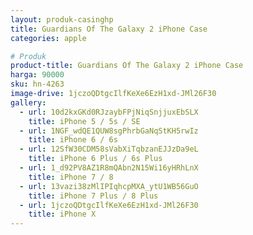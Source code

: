 ```yaml
---
layout: produk-casinghp
title: Guardians Of The Galaxy 2 iPhone Case
categories: apple

# Produk
product-title: Guardians Of The Galaxy 2 iPhone Case
harga: 90000
sku: hn-4263
image-drive: 1jczoQDtgcIlfKeXe6EzH1xd-JMl26F30
gallery:
  - url: 10d2kxGKd0RJzaybFPjNiqSnjjuxEbSLX
    title: iPhone 5 / 5s / SE
  - url: 1NGF_wdQE1QUW8sgPhrbGaNqStKH5rwIz
    title: iPhone 6 / 6s
  - url: 12SfW30CDM58sVabXiTqbzanEJJzDa9eL
    title: iPhone 6 Plus / 6s Plus
  - url: 1_d92PV8AZ1R8mQAbn2N15Wi16yHRhLnX
    title: iPhone 7 / 8
  - url: 13vazi38zMlIPIqhcpMXA_ytU1WB56GuO
    title: iPhone 7 Plus / 8 Plus
  - url: 1jczoQDtgcIlfKeXe6EzH1xd-JMl26F30
    title: iPhone X
---
```

